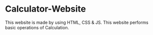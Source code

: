 # Calculator-Website
This website is made by using HTML, CSS &amp; JS. This website performs basic operations of Calculation.

